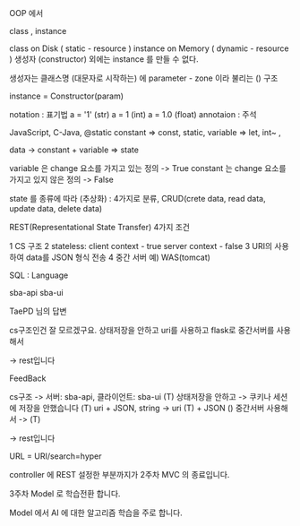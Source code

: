 OOP 에서

class , instance

class on Disk ( static - resource ) instance on Memory ( dynamic - resource ) 생성자 (constructor) 외에는 instance 를 만들 수 없다.

생성자는 클래스명 (대문자로 시작하는) 에 parameter - zone 이라 불리는 () 구조

instance = Constructor(param)

notation : 표기법 a = '1' (str) a = 1 (int) a = 1.0 (float) annotaion : 주석

JavaScript, C-Java, @static constant => const, static, variable => let, int~ ,

data -> constant + variable => state

variable 은 change 요소를 가지고 있는 정의 -> True constant 는 change 요소를 가지고 있지 않은 정의 -> False

state 를 종류에 따라 (추상화) : 4가지로 분류, CRUD(crete data, read data, update data, delete data)

REST(Representational State Transfer) 4가지 조건

1 CS 구조
2 stateless:
  client context - true server context - false
3  URI의 사용하여 data를 JSON 형식 전송
4  중간 서버 예) WAS(tomcat)

SQL : Language

sba-api sba-ui

TaePD 님의 답변

cs구조인건 잘 모르겠구요. 상태저장을 안하고 uri를 사용하고 flask로 중간서버를 사용해서

-> rest입니다

FeedBack

cs구조 -> 서버: sba-api, 클라이언트: sba-ui (T) 상태저장을 안하고 -> 쿠키나 세션에 저장을 안했습니다 (T) uri + JSON, string -> uri (T) + JSON () 중간서버 사용해서 -> (T)

-> rest입니다

URL = URI/search=hyper

controller 에 REST 설정한 부분까지가 2주차 MVC 의 종료입니다.

3주차 Model 로 학습전환 합니다.

Model 에서 AI 에 대한 알고리즘 학습을 주로 합니다.